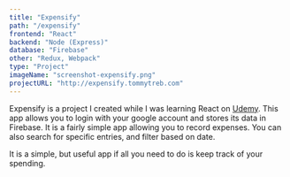 ```yaml
---
title: "Expensify"
path: "/expensify"
frontend: "React"
backend: "Node (Express)"
database: "Firebase"
other: "Redux, Webpack"
type: "Project"
imageName: "screenshot-expensify.png"
projectURL: "http://expensify.tommytreb.com"
---
```


Expensify is a project I created while I was learning React on [Udemy](https://udemy.com). This app allows you to login with your google account and stores its data in Firebase. It is a fairly simple app allowing you to record expenses. You can also search for specific entries, and filter based on date.

It is a simple, but useful app if all you need to do is keep track of your spending.
